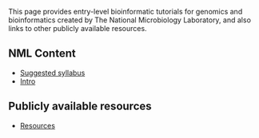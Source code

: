 This page provides entry-level bioinformatic tutorials for genomics and bioinformatics created by The National Microbiology Laboratory, and also links to other publicly available resources.

## NML Content
 * [Suggested syllabus](syllabus.md)
 * [Intro](intro.md)
 
## Publicly available resources
 * [Resources](resources.md)
 
